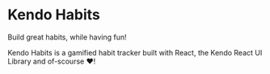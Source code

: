 # Kendo Habits

Build great habits, while having fun!

Kendo Habits is a gamified habit tracker built with React, the Kendo React UI Library and of-scourse ❤️!